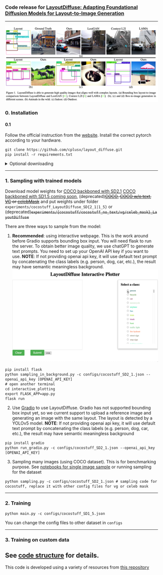 ### Code release for [LayoutDiffuse: Adapting Foundational Diffusion Models for Layout-to-Image Generation](https://github.com/cplusx/layout_diffuse)

---
![teaser](figures/teaser.png)
### 0. Installation
#### 0.1 
Follow the official instruction from the [website](https://pytorch.org/get-started/locally/). Install the correct pytorch according to your hardware.
```
git clone https://github.com/cplusx/layout_diffuse.git
pip install -r requirements.txt
```
<details>
  <summary>Optional downloading</summary>
  
    #### 0.2  Download dataset (optional, only required for training)

    Download dataset. Run 
    ```
    bash scripts/download_coco.sh
    bash scripts/download_vg.sh
    bash scripts/download_celebMask.sh
    ```

    This should create a folder in `~/disk2/data` and put all files in that folder.


    *Note for celebMask*: 
    1. You might have see problem when downloading celebMask dataset saying that the file has been downloaded too many times. You will need to go to their [website](https://github.com/switchablenorms/CelebAMask-HQ) to download. 
    2. You need to use this [script](https://github.com/switchablenorms/CelebAMask-HQ/blob/master/face_parsing/Data_preprocessing/g_mask.py) to convert celebMask part-ground-truth to mask-ground-truth.

    #### 0.3 (Optional, only required for training)
    Download foundational pretrained models, run
    ```
    bash scripts/download_pretrained_models.sh {face|ldm|SD1_5|SD2_1|all}
    ```

    #### 0.4 (Optional) log experiments with WandB
    The visualization depends on `wandb`, remember to set it on your server by `wandb login`.
  
</details>


---

### 1. Sampling with trained models

Download model weights for [COCO backboned with SD2.1](https://huggingface.co/cplusx/LD/resolve/main/LD_SD2_1.ckpt) [COCO backboned with SD1.5 coming soon](), (deprecated)~~[COCO](https://huggingface.co/cplusx/LD/resolve/main/cocostuff_ldm.ckpt), [COCO w/o text](https://automl-mm-bench.s3.amazonaws.com/layoutdiffuse/v1/model_release/coco_no_text/epoch=0059.ckpt), [VG](https://huggingface.co/cplusx/LD/resolve/main/vg_ldm.ckpt) or [celebMask](https://automl-mm-bench.s3.amazonaws.com/layoutdiffuse/v1/model_release/celeb_mask/latest.ckpt)~~ and put weights under folder `experiments/cocostuff_LayoutDiffuse_SD{2_1|1_5}` or (deprecated)~~`experiments/{cocostuff/cocostuff_no_text/vg/celeb_mask}_LayoutDiffuse`~~

There are three ways to sample from the model:

1. **Recommended**: using interactive webpage. This is the work around before Gradio supports bounding box input. You will need flask to run the server. To obtain better image quality, we use chatGPT to generate text prompts. You need to set up your OpenAI API key if you want to use. **NOTE**: If not providing openai api key, it will use default text prompt by concatenating the class labels (e.g. person, dog, car, etc.), the result may have semantic meaningless background.
![Interactive plotting](figures/LD_interacitve_demo.gif)
```
pip install flask
python sampling_in_background.py -c configs/cocostuff_SD2_1.json --openai_api_key [OPENAI_API_KEY]
# open another terminal
cd interactive_plotting
export FLASK_APP=app.py
flask run
```


2. Use [Gradio](https://gradio.app/) to use LayoutDiffuse. Gradio has not supported bounding box input yet, so we current support to upload a reference image and generating an image with the same layout. The layout is detected by a YOLOv5 model. **NOTE**: If not providing openai api key, it will use default text prompt by concatenating the class labels (e.g. person, dog, car, etc.), the result may have semantic meaningless background
```
pip install gradio
python run_gradio.py -c configs/cocostuff_SD2_1.json --openai_api_key [OPENAI_API_KEY]
```

3. Sampling many images (using COCO dataset). This is for benchmarking purpose.
See [notebooks for single image sample](sampling.ipynb) or running sampling for the dataset
```
python sampling.py -c configs/cocostuff_SD2_1.json # sampling code for cocostuff, replace it with other config files for vg or celeb mask
```

---

### 2. Training
```
python main.py -c configs/cocostuff_SD1_5.json
```
You can change the config files to other dataset in `configs`

---

### 3. Training on custom data
See [code structure](DDIM_ldm/README.md) for details.
---

This code is developed using a variety of resources from [this repository](https://github.com/lucidrains/denoising-diffusion-pytorch)
